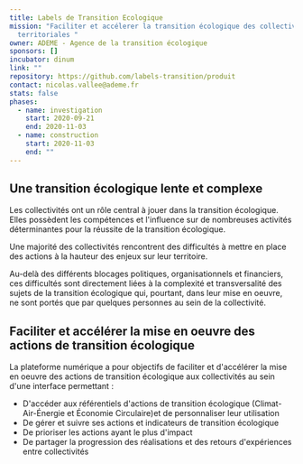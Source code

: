 ```yaml
---
title: Labels de Transition Ecologique
mission: "Faciliter et accélerer la transition écologique des collectivités
  territoriales "
owner: ADEME - Agence de la transition écologique
sponsors: []
incubator: dinum
link: ""
repository: https://github.com/labels-transition/produit
contact: nicolas.vallee@ademe.fr
stats: false
phases:
  - name: investigation
    start: 2020-09-21
    end: 2020-11-03
  - name: construction
    start: 2020-11-03
    end: ""
---
```

## Une transition écologique lente et complexe

Les collectivités ont un rôle central à jouer dans la transition écologique. Elles possèdent les compétences et l'influence sur de nombreuses activités déterminantes pour la réussite de la transition écologique.

Une majorité des collectivités rencontrent des difficultés à mettre en place des actions à la hauteur des enjeux sur leur territoire. 

Au-delà des différents blocages politiques, organisationnels et financiers, ces difficultés sont directement liées à la complexité et transversalité des sujets de la transition écologique qui, pourtant, dans leur mise en oeuvre, ne sont portés que par quelques personnes au sein de la collectivité.

## Faciliter et accélérer la mise en oeuvre des actions de transition écologique

La plateforme numérique a pour objectifs de faciliter et d'accélérer la mise en oeuvre des actions de transition écologique aux collectivités au sein d'une interface permettant  : 

* D'accéder aux référentiels d'actions de transition écologique (Climat-Air-Énergie et Économie Circulaire)et de personnaliser leur utilisation 
* De gérer et suivre ses actions et indicateurs de transition écologique
* De prioriser les actions ayant le plus d'impact
* De partager la progression des réalisations et des retours d'expériences entre collectivités
